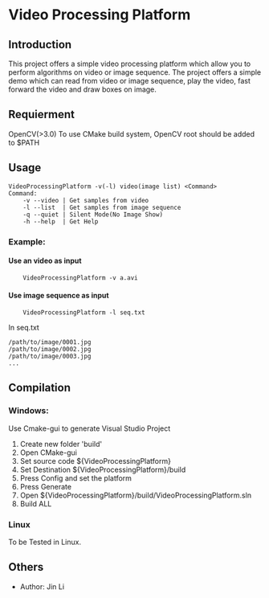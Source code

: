 # Video Processing Platform

## Introduction
This project offers a simple video processing platform which allow you to perform algorithms on video or image sequence. The project offers a simple demo
which can read from video or image sequence, play the video, fast forward the video and draw boxes on image.

## Requierment
OpenCV(>3.0) To use CMake build system, OpenCV root should be added to $PATH

## Usage
```Shell
VideoProcessingPlatform -v(-l) video(image list) <Command> 
Command:
    -v --video | Get samples from video
    -l --list  | Get samples from image sequence
    -q --quiet | Silent Mode(No Image Show)
    -h --help  | Get Help
```

### Example:

#### Use an video as input
```Shell
    VideoProcessingPlatform -v a.avi
```

#### Use image sequence as input
```Shell
    VideoProcessingPlatform -l seq.txt
```

In seq.txt
```
/path/to/image/0001.jpg
/path/to/image/0002.jpg
/path/to/image/0003.jpg
...
```

## Compilation

### Windows:
Use Cmake-gui to generate Visual Studio Project
1. Create new folder 'build'
2. Open CMake-gui
3. Set source code ${VideoProcessingPlatform}
4. Set Destination ${VideoProcessingPlatform}/build
5. Press Config and set the platform
6. Press Generate
7. Open ${VideoProcessingPlatform}/build/VideoProcessingPlatform.sln
8. Build ALL

### Linux
To be Tested in Linux.

## Others

- Author: Jin Li


